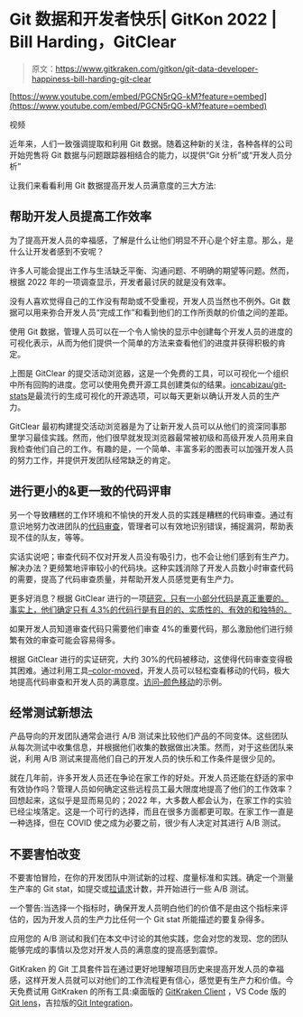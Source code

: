 # Git 数据和开发者快乐| GitKon 2022 | Bill Harding，GitClear

> 原文：<https://www.gitkraken.com/gitkon/git-data-developer-happiness-bill-harding-git-clear>

[https://www.youtube.com/embed/PGCN5rQG-kM?feature=oembed](https://www.youtube.com/embed/PGCN5rQG-kM?feature=oembed)

视频

近年来，人们一致强调提取和利用 Git 数据。随着这种新的关注，各种各样的公司开始兜售将 Git 数据与问题跟踪器相结合的能力，以提供“Git 分析”或“开发人员分析”

让我们来看看利用 Git 数据提高开发人员满意度的三大方法:

## **帮助开发人员提高工作效率**

为了提高开发人员的幸福感，了解是什么让他们明显不开心是个好主意。那么，是什么让开发者感到不安呢？

许多人可能会提出工作与生活缺乏平衡、沟通问题、不明确的期望等问题。然而，根据 2022 年的一项调查显示，开发者最讨厌的就是没有效率。

没有人喜欢觉得自己的工作没有帮助或不受重视，开发人员当然也不例外。Git 数据可以用来弥合开发人员“完成工作”和看到他们的工作所贡献的价值之间的差距。

使用 Git 数据，管理人员可以在一个令人愉快的显示中创建每个开发人员的进度的可视化表示，从而为他们提供一个简单的方法来查看他们的进度并获得积极的肯定。

上图是 GitClear 的提交活动浏览器，这是一个免费的工具，可以可视化一个组织中所有回购的进度。您可以使用免费开源工具创建类似的结果。[ioncabizau/git-stats](https://github.com/IonicaBizau/git-stats)是最流行的生成可视化的开源选项，可以每天更新以确认开发人员的生产力。

GitClear 最初构建提交活动浏览器是为了让新开发人员可以从他们的资深同事那里学习最佳实践。然而，他们很早就发现浏览器最常被初级和高级开发人员用来自我检查他们自己的工作。有趣的是，一个简单、丰富多彩的图表可以加强开发人员的努力工作，并提供开发团队经常缺乏的肯定。

## **进行更小的&更一致的代码评审**

另一个导致糟糕的工作环境和不愉快的开发人员的实践是糟糕的代码审查。通过有意识地努力改进团队的[代码审查](https://www.gitkraken.com/blog/code-review)，管理者可以有效地识别错误，捕捉漏洞，帮助表现不佳的队友，等等。

实话实说吧；审查代码不仅对开发人员没有吸引力，也不会让他们感到有生产力。解决办法？更频繁地评审较小的代码块。这种实践消除了开发人员数小时审查代码的需要，提高了代码审查质量，并帮助开发人员感觉更有生产力。

更多好消息？根据 GitClear 进行的一项[研究，只有一小部分代码是真正重要的。事实上，他们确定只有 4.3%的代码行是有目的的、实质性的、有效的和独特的。](https://www.gitclear.com/lines_of_code_stats)

如果开发人员知道审查代码只需要他们审查 4%的重要代码，那么激励他们进行频繁有效的审查可能会容易得多。

根据 GitClear 进行的实证研究，大约 30%的代码被移动，这使得代码审查变得极其困难。通过利用工具[–color-moved](https://dev.to/cloudx/how-to-color-the-moved-code-in-git-10ei)，开发人员可以轻松查看移动的代码，极大地提高代码审查和开发人员的满意度。[访问–颜色移动](https://dev.to/cloudx/how-to-color-the-moved-code-in-git-10ei)的示例。

## **经常测试新想法**

产品导向的开发团队通常会进行 A/B 测试来比较他们产品的不同变体。这些团队从每次测试中收集信息，并根据他们收集的数据做出决策。然而，对于这些团队来说，利用 A/B 测试来提高他们自己的开发人员的快乐和工作条件是很少见的。

就在几年前，许多开发人员还在争论在家工作的好处。开发人员还能在舒适的家中有效协作吗？管理人员如何确定这些远程员工最大限度地提高了他们的工作效率？回想起来，这似乎是显而易见的；2022 年，大多数人都会认为，在家工作的实验已经尘埃落定。这是一个可行的选择，而且在很多方面都更可取。在家工作一直是一种选择，但在 COVID 使之成为必要之前，很少有人决定对其进行 A/B 测试。

## 不要害怕改变

不要害怕冒险，在你的开发团队中测试新的过程、度量标准和实践。确定一个测量生产率的 Git stat，如提交或[拉请求](https://www.gitkraken.com/learn/git/tutorials/what-is-a-pull-request-in-git)计数，并开始进行一些 A/B 测试。

一个警告:当选择一个指标时，确保开发人员明白他们的价值不是由这个指标来评估的，因为开发人员的生产力比任何一个 Git stat 所能描述的要复杂得多。

应用您的 A/B 测试和我们在本文中讨论的其他实践，您会对您的发现、您的团队能够完成的事情以及您对开发人员的满意度的提高感到震惊。

GitKraken 的 Git 工具套件旨在通过更好地理解项目历史来提高开发人员的幸福感，这样开发人员就可以对他们的工作流程更有信心，感觉更有生产力和价值。今天免费试用 GitKraken 的所有工具:桌面版的 [GitKraken Client](https://www.gitkraken.com/git-client) ，VS Code 版的[Git lens](https://www.gitkraken.com/gitlens)，吉拉版的[Git Integration](https://www.gitkraken.com/git-integration-for-jira)。